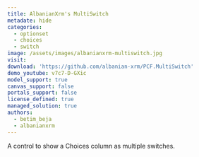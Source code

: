 ```yaml
---
title: AlbanianXrm's MultiSwitch
metadate: hide
categories:
  - optionset
  - choices
  - switch
image: /assets/images/albanianxrm-multiswitch.jpg
visit: 
download: 'https://github.com/albanian-xrm/PCF.MultiSwitch'
demo_youtube: v7c7-D-GXic
model_support: true
canvas_support: false
portals_support: false
license_defined: true
managed_solution: true
authors:
  - betim_beja
  - albanianxrm
---
```

A control to show a Choices column as multiple switches.

